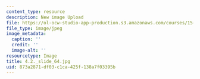 ```yaml
---
content_type: resource
description: New image Upload
file: https://ol-ocw-studio-app-production.s3.amazonaws.com/courses/15-s21-nuts-and-bolts-of-business-plans-january-iap-2014/873a2871df03c1ca425f138a7f03395b_4.2._slide_64.jpg
file_type: image/jpeg
image_metadata:
  caption: ''
  credit: ''
  image-alt: ''
resourcetype: Image
title: 4.2._slide_64.jpg
uid: 873a2871-df03-c1ca-425f-138a7f03395b
---
```

